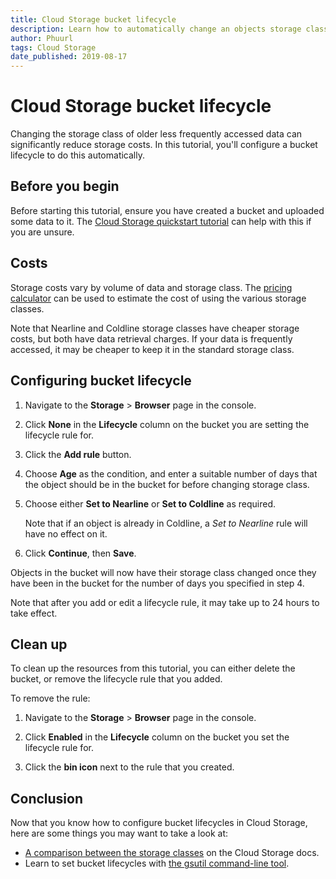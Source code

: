 ```yaml
---
title: Cloud Storage bucket lifecycle
description: Learn how to automatically change an objects storage class based on file age
author: Phuurl
tags: Cloud Storage
date_published: 2019-08-17
---
```


# Cloud Storage bucket lifecycle

Changing the storage class of older less frequently accessed data can significantly reduce storage costs.
In this tutorial, you'll configure a bucket lifecycle to do this automatically.

## Before you begin

Before starting this tutorial, ensure you have created a bucket and uploaded some data to it.
The [Cloud Storage quickstart tutorial](https://cloud.google.com/community/tutorials/storage-quickstart) can 
help with this if you are unsure.

## Costs

Storage costs vary by volume of data and storage class.
The [pricing calculator](https://cloud.google.com/products/calculator/) can be used to estimate the cost of 
using the various storage classes.

Note that Nearline and Coldline storage classes have cheaper storage costs, but both have data retrieval charges.
If your data is frequently accessed, it may be cheaper to keep it in the standard storage class.

## Configuring bucket lifecycle

1.  Navigate to the **Storage** > **Browser** page in the console.

2.  Click **None** in the **Lifecycle** column on the bucket you are setting the lifecycle rule for.

3.  Click the **Add rule** button.

4.  Choose **Age** as the condition, and enter a suitable number of days that the object should be in the bucket 
for before changing storage class.

5.  Choose either **Set to Nearline** or **Set to Coldline** as required.

    Note that if an object is already in Coldline, a *Set to Nearline* rule will have no effect on it.

6.  Click **Continue**, then **Save**.

Objects in the bucket will now have their storage class changed once they have been in the bucket for the number 
of days you specified in step 4.

Note that after you add or edit a lifecycle rule, it may take up to 24 hours to take effect.

## Clean up

To clean up the resources from this tutorial, you can either delete the bucket, or remove the lifecycle rule that you added.

To remove the rule:

1.  Navigate to the **Storage** > **Browser** page in the console.

2.  Click **Enabled** in the **Lifecycle** column on the bucket you set the lifecycle rule for.

3.  Click the **bin icon** next to the rule that you created.

## Conclusion

Now that you know how to configure bucket lifecycles in Cloud Storage, here are some things you may want to take a look at:

*   [A comparison between the storage classes](https://cloud.google.com/storage/docs/storage-classes) on the Cloud Storage docs.
*   Learn to set bucket lifecycles with [the gsutil command-line tool](https://cloud.google.com/storage/docs/gsutil/commands/lifecycle).
